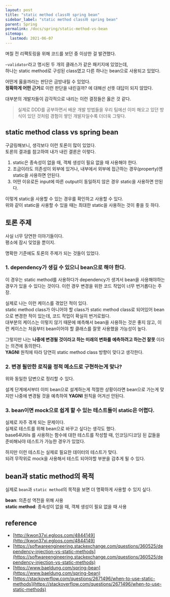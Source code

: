 ```yaml
---
layout: post
title: "static method class와 spring bean"
sidebar_label: "static method class와 spring bean"
parent: Spring
permalink: /docs/spring/static-method-vs-bean
sitemap:
  lastmod: 2021-06-07
---
```


며칠 전 리팩토링을 위해 코드를 보던 중 이상한 걸 발견했다.  

`~validator`라고 명시된 두 개의 클래스가 같은 패키지에 있었는데,  
하나는 static method로 구성된 class였고 다른 하나는 bean으로 사용되고 있었다.  

어떤게 옳을까라는 판단은 금방내릴 수 있었다.  
**정확하게 어떤 근거**로 이런 판단을 내린걸까? 에 대해선 선뜻 대답이 되지 않았다.  

대부분의 개발자들이 감각적으로 내리는 이런 결정들은 옳은 것 같다.  

> 실제로 DDD를 공부하면서 배운 개발 방법들을 우리 팀에선 이미 해오고 있던 방식이 있던 것처럼 경험이 쌓인 개발자일수록 더더욱 그렇다.

## static method class vs spring bean

구글링해보니, 생각보다 이런 토론이 많이 있었다.  
토론의 결과를 참고하여 내가 내린 결론은 이렇다.  

1. static은 종속성이 없을 때, 객체 생성이 필요 없을 때 사용해야 한다.
2. 조금이라도 의존성이 외부에 있거나, 내부에서 외부에 접근하는 경우(property)엔 static을 사용하면 안된다.
3. 어떤 이유로든 input에 따른 output이 동일하지 않은 경우 static을 사용하면 안된다.

이렇게 static을 사용할 수 있는 경우를 확인하고 사용할 수 있다.  
위와 같이 static을 사용할 수 있을 때는 최대한 static을 사용하는 것이 좋을 듯 하다.

## 토론 주제

사실 너무 당연한 이야기들이다.  
평소에 잠시 잊었을 뿐이지.  

명확한 기준에도 토론의 주제가 되는 것들이 있었다.  

### 1. dependency가 생길 수 있으니 bean으로 해야 한다.  

이 경우는 static method를 사용하다가 dependency가 생겨서 bean을 사용해야하는 경우가 있을 수 있다는 것이다.
이런 경우 변경을 위한 코드 작업이 너무 번거롭다는 주장.

실제로 나는 이런 케이스를 겪었던 적이 있다.  
static method class가 아니어야 할 class가 static method class로 되어있어 bean으로 변경한 적이 있는데, 코드 작업이 확실히 번거로웠다.  
대부분의 케이스는 이렇지 않기 때문에 예측해서 bean을 사용하는 것은 좋지 않고, 이런 케이스는 처음부터 bean이어야 할 클래스를 잘못 사용했을 가능성이 높다.

그렇지만 나는 **나중에 변경될 것이라고 하는 미래의 변화를 예측하려고 하는건 잘못** 이라는 의견에 동의한다.  
**YAGNI** 원칙에 따라 당연히 static method class 방향이 맞다고 생각한다.

### 2. 변경 될만한 로직을 정적 메소드로 구현하는게 맞나?  

위와 동일한 답변으로 정리할 수 있다.  

설계 단계에서부터 이미 bean으로 설계하는게 적절한 상황이라면 bean으로 가는게 맞지만 나중에 변경될 것을 예측하여 **YAGNI** 원칙을 어겨선 안된다.

### 3. bean이면 mock으로 쉽게 할 수 있는 테스트들이 static은 어렵다.  

실제로 자주 겪게 되는 문제이다.  
실제로 테스트를 위해 bean으로 바꾸고 싶다는 생각도 했다.  
base64Utils 를 사용하는 함수에 대한 테스트를 작성할 때, 인코딩/디코딩 된 값들을 준비해놔야 테스트가 가능한 경우가 있었다.  

하지만 이런 테스트는 실제로 필요한 데이터의 테스트가 맞다.  
되려 무작위로 mock을 사용해서 테스트 되어야할 부분을 감추게 될 수 있다.

## bean과 static method의 목적

실제로 `bean`과 `static method`의 목적을 보면 더 명확하게 사용할 수 있지 싶다.  

**bean**: 의존성 역전을 위해 사용  
**static method**: 종속성이 없을 때, 객체 생성이 필요 없을 때 사용


## reference

- [http://kwon37xi.egloos.com/4844149](http://kwon37xi.egloos.com/4844149)
- [https://softwareengineering.stackexchange.com/questions/360525/dependency-injection-vs-static-methods](https://softwareengineering.stackexchange.com/questions/360525/dependency-injection-vs-static-methods)
- [https://www.baeldung.com/spring-bean](https://www.baeldung.com/spring-bean)
- [https://stackoverflow.com/questions/2671496/when-to-use-static-methods](https://stackoverflow.com/questions/2671496/when-to-use-static-methods)